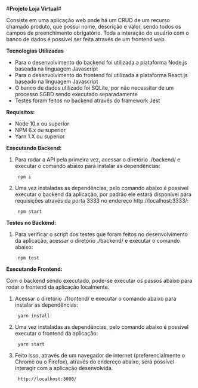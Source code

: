 #**Projeto Loja Virtual**#


Consiste em uma aplicação web onde há um CRUD de um recurso chamado produto, que possui nome, descrição e valor, sendo todos os campos de preenchimento obrigatório. Toda a interação do usuário com o banco de dados é possível ser feita através de um frontend web.

**Tecnologias Utilizadas**

*	Para o desenvolvimento do backend foi utilizada a plataforma Node.js baseada na linguagem Javascript
*	Para o desenvolvimento do frontend foi utilizada a plataforma React.js baseado na linguagem Javascript
* 	O banco de dados utilizado foi SQLite, por não necessitar de um processo SGBD sendo executado separadamente
*	Testes foram feitos no backend através do framework Jest 



**Requisitos:**

*	Node 10.x ou superior
*	NPM 6.x ou superior
*	Yarn 1.X ou superior


**Executando Backend:**

1. Para rodar a API pela primeira vez, acessar o diretório ./backend/ e executar o comando abaixo para instalar as dependências:

		npm i

2. Uma vez instaladas as dependências, pelo comando abaixo é possível executar o backend da aplicação, por padrão ele estará disponível para requisições através da porta 3333 no endereço http://localhost:3333/:

		npm start

**Testes no Backend:**

1. Para verificar o script dos testes que foram feitos no desenvolvimento da aplicação, acessar o diretório ./backend/ e executar o comando abaixo:

		npm test


**Executando Frontend:**

Com o backend sendo executado, pode-se executar os passos abaixo para rodar o frontend da aplicação localmente.

1. Acessar o diretório ./frontend/ e executar o comando abaixo para instalar as dependências:

		yarn install

2. Uma vez instaladas as dependências, pelo comando abaixo é possível executar o frontend da aplicação:

		yarn start

3. Feito isso, através de um navegador de internet (preferencialmente o Chrome ou o Firefox), através do endereço abaixo, será possível interagir com a aplicação desenvolvida.

		http://localhost:3000/


